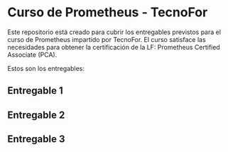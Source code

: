 # Curso de Prometheus - TecnoFor

Este repositorio está creado para cubrir los entregables previstos para el curso de Prometheus impartido por TecnoFor.
El curso satisface las necesidades para obtener la certificación de la LF: Prometheus Certified Associate (PCA).

Estos son los entregables:

## Entregable 1

## Entregable 2

## Entregable 3
